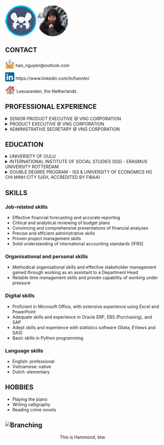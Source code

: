 <p align="left"> <img src="Hammond Icon.png"/>       <img width="100" src="Image.png"></p>

## CONTACT  
<p valign="middle"> <img width="30" style="margin-bottom:-5px" src="mail-142.png"/> han_nguyen@outlook.com</p>
<p valign="middle"> <img width="30" style="margin-bottom:-5px" src="linkedin-logo-2430.png"/> https://www.linkedin.com/in/hanntn/</p> 
<p valign="middle"> <img width="33" style="margin-bottom:-8px" src="iconfinder_house_299061.png"/> Leeuwarden, the Netherlands</p>
  
## PROFESSIONAL EXPERIENCE

<details>
  <summary>SENIOR PRODUCT EXECUTIVE @ VNG CORPORATION</summary>   
_Vietnam, Jul 2015 - Apr 2017_  
  
* Assisting and advising the operational decision-making and planning of the most profitable department at VNG via reporting and critically analysing all VNG products’ performance in respect of revenue, profitability, etc.
* Cooperating with the Finance & Accounting department in planning and allocating operating expense budgets for new products 
*	Following up the usage of these budgets, informing involved stakeholders of the situations, and taking necessary actions timely and conformably
</details>

<details><summary>PRODUCT EXECUTIVE @ VNG CORPORATION</summary>    
_Vietnam, Nov 2012 - Jun 2015_  
  
-	Supervising promotional activities for the highest-earning game product in the market
-	Launching and being in charge of all operations (content, marketing, etc.) of the assigned product, a top-earning game in its genre
-	Conducting game data inspections: detecting and examining abnormalities, etc. to ensure the monetary reconciliation
-	Researching the local market & planning for launching new products
</details>

<details><summary>ADMINISTRATIVE SECRETARY @ VNG CORPORATION</summary>    
_Vietnam, Nov 2012 - Apr 2014_  
  
-	Reporting on budget usage and working with the Finance & Accounting department in managing budgets & expenses for the department
-	Cooperating with the HR department in managing related processes
-	Supporting business trips abroad: planning, booking & reporting
</details>

## EDUCATION

<details>
  <summary>UNIVERSITY OF OULU</summary>  

_Finland • Sep 2018 - Jul 2020_      
_MSc. Financial and Management Accounting, GPA: 5 out of 5_  
-	Scholarships: Oulu City Internationalisation 2019 & Tuition Fee
</details>

<details>
  <summary>INTERNATIONAL INSTITUTE OF SOCIAL STUDIES (ISS) - ERASMUS UNIVERSITY ROTTERDAM</summary>  

_The Netherlands • Jan 2018 - Dec 2018_  
_MA. Development Studies, GPA: 81 out of 100_
-	Full grants by Erasmus+
-	Contributing one essay to best essays compendium (2017/18)
</details>

<details>
  <summary>DOUBLE DEGREE PROGRAM - ISS & UNIVERSITY OF ECONOMICS HO CHI MINH CITY (UEH, ACCREDITED BY FIBAA)</summary>  
 
_Vietnam • Nov 2016 - Dec 2018_  
_MA. Development Economics, GPA: 85.5 out of 100_
-	Highest GPA class 2017-2018 & Best Master's Thesis class 2018
</details>

## SKILLS
### **Job-related skills**
-	Effective financial forecasting and accurate reporting
-	Critical and analytical reviewing of budget plans
-	Convincing and comprehensive presentations of financial analyses
-	Precise and efficient administrative skills
-	Proven project management skills
-	Solid understanding of international accounting standards (IFRS)

### **Organisational and personal skills**
-	Methodical organisational skills and effective stakeholder management gained through working as an assistant to a Department Head
-	Reliable time management skills and proven capability of working under pressure

### **Digital skills**
-	Proficient in Microsoft Office, with extensive experience using Excel and PowerPoint
-	Adequate skills and experience in Oracle ERP, EBS (Purchasing), and SAP
-	Adept skills and experience with statistics software (Stata, EViews and SAS)
-	Basic skills in Python programming

### **Language skills**
-	English: professional
-	Vietnamese: native 
-	Dutch: elementary


## HOBBIES
-	Playing the piano      
-	Writing calligraphy
- Reading crime novels


## ![Branching](https://images.blz-contentstack.com/v3/assets/blt2477dcaf4ebd440c/blt343cd4d768ced9c2/5cf15ded425980470abcaabd/wrecking-ball-screenshot-003.jpg?auto=webp)

<p align="center"> This is Hammond, btw </p>  

